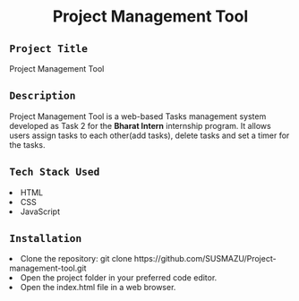 <h1 align="center">
  <a href="# Project Management Tool"></a>
  Project Management Tool
</h1>

## `Project Title`
Project Management Tool

## `Description`
Project Management Tool is a web-based Tasks management system developed as Task 2 for the **Bharat Intern** internship program. It allows users assign tasks to each other(add tasks), delete tasks and set a timer for the tasks. 

## `Tech Stack Used`
<li>HTML</li>
<li>CSS</li>
<li>JavaScript</li>

## `Installation`
<li>Clone the repository: git clone https://github.com/SUSMAZU/Project-management-tool.git </li>
<li>Open the project folder in your preferred code editor.</li>
<li>Open the index.html file in a web browser.</li>
